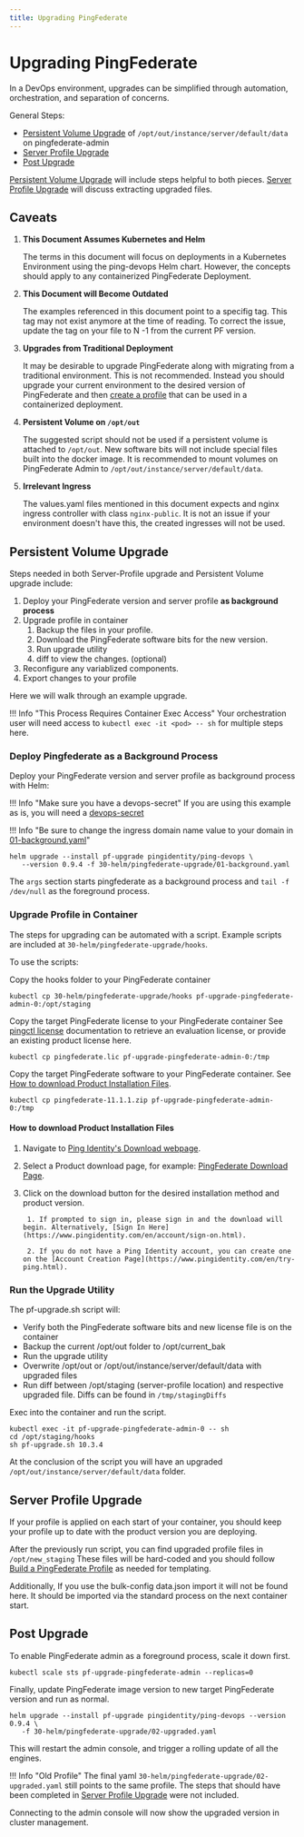 ```yaml
---
title: Upgrading PingFederate
---
```


# Upgrading PingFederate

In a DevOps environment, upgrades can be simplified through automation, orchestration, and separation of concerns.

General Steps:

- [Persistent Volume Upgrade](#persistent-volume-upgrade) of `/opt/out/instance/server/default/data` on pingfederate-admin
- [Server Profile Upgrade](#server-profile-upgrade)
- [Post Upgrade](#post-upgrade)

[Persistent Volume Upgrade](#persistent-volume-upgrade) will include steps helpful to both pieces. [Server Profile Upgrade](#server-profile-upgrade) will discuss extracting upgraded files.

## Caveats

1.  **This Document Assumes Kubernetes and Helm**

    The terms in this document will focus on deployments in a Kubernetes Environment using the ping-devops Helm chart. However, the concepts should apply to any containerized PingFederate Deployment.

1.  **This Document will Become Outdated**

    The examples referenced in this document point to a specifig tag. This tag may not exist anymore at the time of reading. To correct the issue, update the tag on your file to N -1 from the current PF version.

1.  **Upgrades from Traditional Deployment**

    It may be desirable to upgrade PingFederate along with migrating from a traditional environment. This is not recommended. Instead you should upgrade your current environment to the desired version of PingFederate and then [create a profile](./buildPingFederateProfile.md) that can be used in a containerized deployment.

1.  **Persistent Volume on `/opt/out`**

    The suggested script should not be used if a persistent volume is attached to `/opt/out`. New software bits will not include special files built into the docker image. It is recommended to mount volumes on PingFederate Admin to `/opt/out/instance/server/default/data`.
    <!--TODO: If you do have /opt/out mounted, instead of running the the example script,  -->

1.  **Irrelevant Ingress**

    The values.yaml files mentioned in this document expects and nginx ingress controller with class `nginx-public`. It is not an issue if your environment doesn't have this, the created ingresses will not be used.

    <!--TODO: flip. upgrade happens first. then discuss persistence and server profile.   -->

## Persistent Volume Upgrade

Steps needed in both Server-Profile upgrade and Persistent Volume upgrade include:

1.  Deploy your PingFederate version and server profile **as background process**
1.  Upgrade profile in container
    1. Backup the files in your profile.
    1. Download the PingFederate software bits for the new version.
    1. Run upgrade utility
    1. diff to view the changes. (optional)
1.  Reconfigure any variablized components.
1.  Export changes to your profile

Here we will walk through an example upgrade.

!!! Info "This Process Requires Container Exec Access"
Your orchestration user will need access to `kubectl exec -it <pod> -- sh` for multiple steps here.

### Deploy Pingfederate as a Background Process

Deploy your PingFederate version and server profile as background process with Helm:

!!! Info "Make sure you have a devops-secret"
If you are using this example as is, you will need a [devops-secret](../how-to/devopsUserKey.md#for-kubernetes)

!!! Info "Be sure to change the ingress domain name value to your domain in [01-background.yaml](https://raw.githubusercontent.com/pingidentity/pingidentity-devops-getting-started/master/30-helm/pingfederate-upgrade/01-background.yaml)"

```
helm upgrade --install pf-upgrade pingidentity/ping-devops \
   --version 0.9.4 -f 30-helm/pingfederate-upgrade/01-background.yaml
```

The `args` section starts pingfederate as a background process and `tail -f /dev/null` as the foreground process.

### Upgrade Profile in Container

The steps for upgrading can be automated with a script. Example scripts are included at `30-helm/pingfederate-upgrade/hooks`.

To use the scripts:

Copy the hooks folder to your PingFederate container

```
kubectl cp 30-helm/pingfederate-upgrade/hooks pf-upgrade-pingfederate-admin-0:/opt/staging
```

Copy the target PingFederate license to your PingFederate container
See [pingctl license](https://devops.pingidentity.com/tools/commands/license/) documentation to retrieve an evaluation license,
or provide an existing product license here.

```
kubectl cp pingfederate.lic pf-upgrade-pingfederate-admin-0:/tmp
```

Copy the target PingFederate software to your PingFederate container. See [How to download Product Installation Files](#how-to-download-product-installation-files).

```
kubectl cp pingfederate-11.1.1.zip pf-upgrade-pingfederate-admin-0:/tmp
```

#### How to download Product Installation Files

1. Navigate to [Ping Identity's Download webpage](https://www.pingidentity.com/en/resources/downloads.html).

2. Select a Product download page, for example: [PingFederate Download Page](https://www.pingidentity.com/en/resources/downloads/pingfederate.html).

3. Click on the download button for the desired installation method and product version.

        1. If prompted to sign in, please sign in and the download will begin. Alternatively, [Sign In Here](https://www.pingidentity.com/en/account/sign-on.html).

        2. If you do not have a Ping Identity account, you can create one on the [Account Creation Page](https://www.pingidentity.com/en/try-ping.html).

### Run the Upgrade Utility

The pf-upgrade.sh script will:

- Verify both the PingFederate software bits and new license file is on the container
- Backup the current /opt/out folder to /opt/current_bak
- Run the upgrade utility
- Overwrite /opt/out or /opt/out/instance/server/default/data with upgraded files
- Run diff between /opt/staging (server-profile location) and respective upgraded file. Diffs can be found in `/tmp/stagingDiffs`

Exec into the container and run the script.

```
kubectl exec -it pf-upgrade-pingfederate-admin-0 -- sh
cd /opt/staging/hooks
sh pf-upgrade.sh 10.3.4
```

At the conclusion of the script you will have an upgraded `/opt/out/instance/server/default/data` folder.

## Server Profile Upgrade

If your profile is applied on each start of your container, you should keep your profile up to date with the product version you are deploying.

After the previously run script, you can find upgraded profile files in `/opt/new_staging`
These files will be hard-coded and you should follow [Build a PingFederate Profile](./buildPingFederateProfile.md) as needed for templating.

Additionally, If you use the bulk-config data.json import it will not be found here. It should be imported via the standard process on the next container start.

## Post Upgrade

To enable PingFederate admin as a foreground process, scale it down first.

```
kubectl scale sts pf-upgrade-pingfederate-admin --replicas=0
```

Finally, update PingFederate image version to new target PingFederate version and run as normal.

```
helm upgrade --install pf-upgrade pingidentity/ping-devops --version 0.9.4 \
   -f 30-helm/pingfederate-upgrade/02-upgraded.yaml
```
This will restart the admin console, and trigger a rolling update of all the engines.

!!! Info "Old Profile"
The final yaml `30-helm/pingfederate-upgrade/02-upgraded.yaml` still points to the same profile. The steps that should have been completed in [Server Profile Upgrade](#server-profile-upgrade) were not included.

Connecting to the admin console will now show the upgraded version in cluster management.
